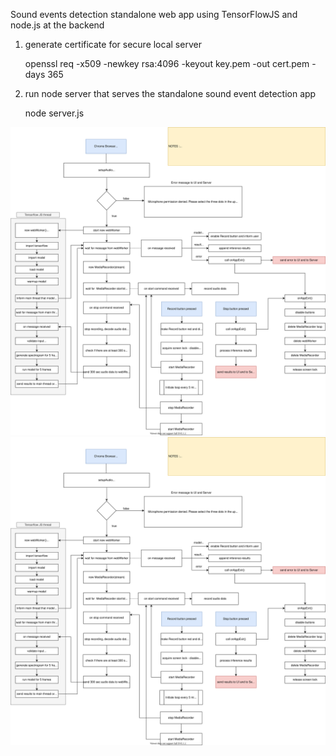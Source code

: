 Sound events detection standalone web app using TensorFlowJS and node.js at the backend

1. generate certificate for secure local server

    openssl req -x509 -newkey rsa:4096 -keyout key.pem -out cert.pem -days 365
	
2. run node server that serves the standalone sound event detection app	

    node server.js
	
	
![Alt text](./diagram.svg)
<img src="./diagram.svg">